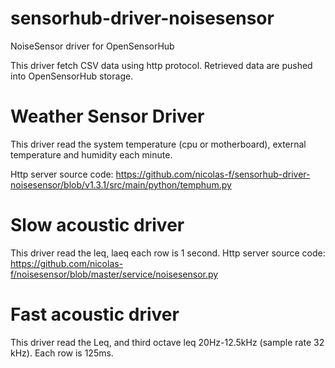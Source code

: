 # sensorhub-driver-noisesensor

NoiseSensor driver for OpenSensorHub

This driver fetch CSV data using http protocol. Retrieved data are pushed into OpenSensorHub storage.

# Weather Sensor Driver

This driver read the system temperature (cpu or motherboard), external temperature and humidity each minute.

Http server source code:
https://github.com/nicolas-f/sensorhub-driver-noisesensor/blob/v1.3.1/src/main/python/temphum.py

# Slow acoustic driver

This driver read the leq, laeq each row is 1 second. Http server source code:
https://github.com/nicolas-f/noisesensor/blob/master/service/noisesensor.py

# Fast acoustic driver

This driver read the Leq, and third octave leq 20Hz-12.5kHz (sample rate 32 kHz). Each row is 125ms.
